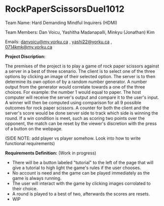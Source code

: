 # RockPaperScissorsDuel1012
Team Name: Hard Demanding Mindful Inquirers (HDMI)

Team Members: Dan Voicu, Yashitha Madanapalli, Minkyu (Jonathan) Kim

Emails: danvoicu@my.yorku.ca , yashi22@yorku.ca , 0714kmk@my.yorku.ca



**Project Discription:**

The premises of the project is to play a game of rock paper scissors against a server in a best of three scenario. The client is to select one of the three options by clicking an image of their selected option. The server is to then determine its own option of by a random number generator. A number output from the generator would correlate towards a one of the three choices. For example: the number 1 would equal to paper. The host computer will receive the server's output and compare it to the user's input. A winner will then be computed using comparison for all 9 possible outcomes for rock paper scissors. A counter for both the client and the server's score would be done server side to track which side is winning the round. If a win condition is meet, such as scoring two points over the opponent, the match can be reset by the viewer's discretion with the press of a button on the webpage.

(SIDE NOTE: add player vs player somehow. Look into how to write functional requirements)


**Requirements Definition:**
(Work in progress)

* There will be a button labeled "tutorial" to the left of the page that will give a tutorial to high light the game's rules if the user chooses.
* No account is need and the game can be played immediately as the game is always running.
* The user will interact with the game by clicking images corrolated to their choice.
* A round is played to a best of two, afterwards the scores are resets.
* WIP



